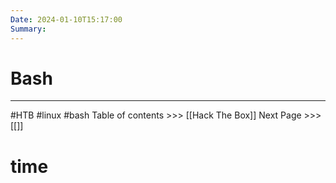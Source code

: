 ```yaml
---
Date: 2024-01-10T15:17:00
Summary:
---
```

# Bash
---
#HTB #linux #bash
Table of contents >>> [[Hack The Box]]
Next Page >>> [[]]

# time